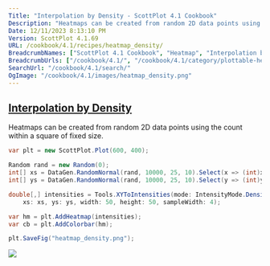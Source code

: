 ```yaml
---
Title: "Interpolation by Density - ScottPlot 4.1 Cookbook"
Description: "Heatmaps can be created from random 2D data points using the count within a square of fixed size."
Date: 12/11/2023 8:13:10 PM
Version: ScottPlot 4.1.69
URL: /cookbook/4.1/recipes/heatmap_density/
BreadcrumbNames: ["ScottPlot 4.1 Cookbook", "Heatmap", "Interpolation by Density"]
BreadcrumbUrls: ["/cookbook/4.1/", "/cookbook/4.1/category/plottable-heatmap", "/cookbook/4.1/recipes/heatmap_density/"]
SearchUrl: "/cookbook/4.1/search/"
OgImage: "/cookbook/4.1/images/heatmap_density.png"
---
```


<h2><a id='interpolation-by-density' href='/cookbook/4.1/recipes/heatmap_density/'>Interpolation by Density</a></h2>

Heatmaps can be created from random 2D data points using the count within a square of fixed size.

```cs
var plt = new ScottPlot.Plot(600, 400);

Random rand = new Random(0);
int[] xs = DataGen.RandomNormal(rand, 10000, 25, 10).Select(x => (int)x).ToArray();
int[] ys = DataGen.RandomNormal(rand, 10000, 25, 10).Select(y => (int)y).ToArray();

double[,] intensities = Tools.XYToIntensities(mode: IntensityMode.Density,
    xs: xs, ys: ys, width: 50, height: 50, sampleWidth: 4);

var hm = plt.AddHeatmap(intensities);
var cb = plt.AddColorbar(hm);

plt.SaveFig("heatmap_density.png");
```

<img src='../../images/heatmap_density.png' class='d-block mx-auto my-5' />



